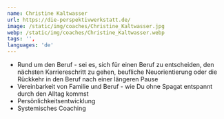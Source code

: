 ```yaml
---
name: Christine Kaltwasser
url: https://die-perspektivwerkstatt.de/
image: /static/img/coaches/Christine_Kaltwasser.jpg
webp: /static/img/coaches/Christine_Kaltwasser.webp
tags: '',
languages: 'de'
---
```


<ul><li>Rund um den Beruf - sei es, sich für einen Beruf zu entscheiden, den nächsten Karriereschritt zu gehen, beufliche Neuorientierung oder die Rückkehr in den Beruf nach einer längeren Pause</li><li>Vereinbarkeit von Familie und Beruf - wie Du ohne Spagat entspannt durch den Alltag kommst</li><li>Persönlichkeitsentwicklung</li><li>Systemisches Coaching</li></ul>